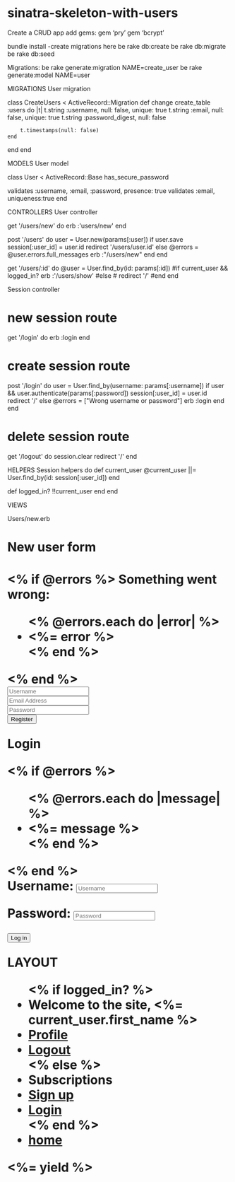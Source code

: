 # sinatra-skeleton-with-users

Create a CRUD app
add gems:
	gem ‘pry’
gem ‘bcrypt’

bundle install
	-create migrations here
be rake db:create
be rake db:migrate
be rake db:seed


Migrations:
be rake generate:migration NAME=create_user
be rake generate:model NAME=user

MIGRATIONS
User migration

class CreateUsers < ActiveRecord::Migration
  def change
  	create_table :users do |t|
  		t.string :username, null: false, unique: true
  		t.string :email, null: false, unique: true
  		t.string :password_digest, null: false

  		t.timestamps(null: false)
  	end
  end
end


MODELS
User model

class User < ActiveRecord::Base
  has_secure_password

  validates :username, :email, :password, presence: true
  validates :email, uniqueness:true
end


CONTROLLERS
User controller
	
get '/users/new' do 
	erb :'users/new'
end

post '/users' do
	user = User.new(params[:user])
	if user.save
		session[:user_id] = user.id
		redirect '/users/user.id'
	else
		@errors = @user.errors.full_messages
		erb :"/users/new"
	end
end

get '/users/:id' do
	@user = User.find_by(id: params[:id])
	#if current_user && logged_in?
		erb :'/users/show'
	#else
	#	redirect '/'
	#end
end

Session controller

# new session route
get '/login' do
  erb :login
end

# create session route
post '/login' do
  user = User.find_by(username: params[:username])
  if user && user.authenticate(params[:password])
    session[:user_id] = user.id
    redirect '/'
  else
    @errors = ["Wrong username or password"]
    erb :login
  end
end

# delete session route
get '/logout' do
  session.clear
  redirect '/'
end


HELPERS
 Session
helpers do
  def current_user
    @current_user ||= User.find_by(id: session[:user_id])
  end

  def logged_in?
    !!current_user
  end
end

VIEWS

Users/new.erb

<h1>New user form<h1>

<% if @errors %>
  <span>Something went wrong:</span>
  <ul class="error-list pad-b-2">
    <% @errors.each do |error| %>
      <li class="error-item"><%= error %></li>
    <% end %>
  </ul>
<% end %>

<form action='/users' method='Post'>
  <input type='text' name='user[username]' placeholder='Username'><br>
  <input type='text' name='user[email]' placeholder='Email Address'><br>
  <input type='password' name='user[password]' placeholder='Password'><br>
  <input type='submit' value='Register' class=”button”>
</form>

Login

<% if @errors %>
  <ul>
    <% @errors.each do |message| %>
      <li><%= message %></li>
    <% end %>
  </ul>
<% end %>

<form method="post" action="/login">
  Username:
  <input id="username-input" name="username" placeholder="Username" type="text" >

  Password:
  <input id="password-input" name="password" type="password" placeholder="Password" >

<input type="submit" value="Log in">
</form>

LAYOUT

<!DOCTYPE html>
<html lang="en">
<head>
  <link rel="stylesheet" href="/css/normalize.css?app=skills">
  <link rel="stylesheet" href="/css/application.css?app=skills">

  <script src="//ajax.googleapis.com/ajax/libs/jquery/1.9.1/jquery.min.js"></script>
  <script src="/js/application.js?app=skills"></script>

  <title></title>
</head>
<body>
 <ul>
    <% if logged_in? %>
      <li>Welcome to the site, <%= current_user.first_name %></li>
      <li><a href="/users/<%=current_user.id%>">Profile</a></li>
      <li><a href="/logout">Logout</a></li>
    <% else %>
      <li>Subscriptions</li>
      <li><a href="/users/new">Sign up</a></li>
      <li><a href="/login">Login</a></li>
    <% end %>
      <li><a href="/">home</a></li>
  </ul>

  <%= yield %>
</body>
</html>
